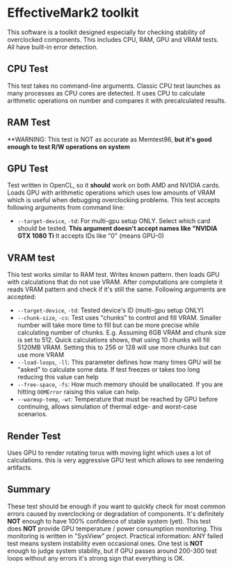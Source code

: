 # EffectiveMark2 toolkit
This software is a toolkit designed especially for checking stability of overclocked components.
This includes CPU, RAM, GPU and VRAM tests. All have built-in error detection.

## CPU Test
This test takes no command-line arguments. Classic CPU test launches as many processes
as CPU cores are detected. It uses CPU to calculate arithmetic operations on number and compares
it with precalculated results.

## RAM Test
**WARNING: This test is NOT as accurate as Memtest86, **but it's good enough to test
R/W operations on system**

## GPU Test
Test written in OpenCL, so it **should** work on both AMD and NVIDIA cards.
Loads GPU with arithmetic operations which uses low amounts of VRAM which is useful when debugging
overclocking problems. This test accepts following arguments from command line:
- `--target-device`, `-td`: For multi-gpu setup ONLY. Select which card should be tested.
**This argument doesn't accept names like "NVIDIA GTX 1080 Ti** It accepts IDs like "0" (means GPU-0)

## VRAM test
This test works similar to RAM test. Writes known pattern. then loads GPU with calculations that
do not use VRAM. After computations are complete it reads VRAM pattern and check if it's still the same.
Following arguments are accepted:
- `--target-device`, `-td`: Tested device's ID (multi-gpu setup ONLY)
- `--chunk-size`, `-cs`: Test uses "chunks" to control and fill VRAM. Smaller number will take more time to fill
but can be more precise while calculating number of chunks. E.g. Assuming 6GB VRAM and chunk size is set to 512.
Quick calculations shows, that using 10 chunks will fill 5120MB VRAM. Setting this to 256 or 128
will use more chunks but can use more VRAM
- `--load-loops`, `-ll`: This parameter defines how many times GPU will be "asked" to calculate some data. If test freezes 
or takes too long reducing this value can help
- `--free-space`, `-fs`: How much memory should be unallocated. If you are hitting `OOMError` raising this
value can help.
- `--warmup-temp`, `-wt`: Temperature that must be reached by GPU before continuing, allows simulation of
thermal edge- and worst-case scenarios.

## Render Test
Uses GPU to render rotating torus with moving light which uses
a lot of calculations. this is very aggressive GPU test which allows to see
rendering artifacts.

## Summary
These test should be enough if you want to quickly check for most common
errors caused by overclocking or degradation of components. It's definitely
**NOT** enough to have 100% confidence of stable system (yet).
This test does **NOT** provide GPU temperature / power consumption
monitoring. This monitoring is written in "SysView" project.
Practical information: ANY failed test means system instability even occasional
ones. One test is **NOT** enough to judge system stability, but if GPU passes around 200-300
test loops without any errors it's strong sign that everything is OK.
